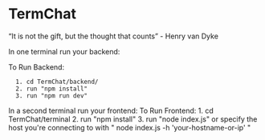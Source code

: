 # TermChat
“It is not the gift, but the thought that counts” - Henry van Dyke

In one terminal run your backend:

  To Run Backend:
  
  
      1. cd TermChat/backend/
      2. run "npm install"
      3. run "npm run dev"

In a second terminal run your frontend:
  To Run Frontend:
      1. cd TermChat/terminal
      2. run "npm install"
      3. run "node index.js" or specify the host you're connecting to with " node index.js -h 'your-hostname-or-ip' "
